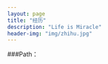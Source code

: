 ```yaml
---
layout: page
title: "经历"
description: "Life is Miracle"
header-img: "img/zhihu.jpg"
---
```



###Path：








